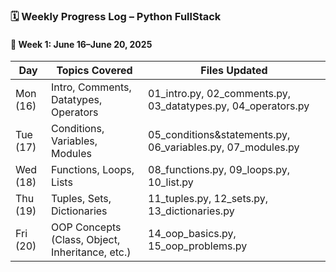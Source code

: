 ### 🗓️ Weekly Progress Log – Python FullStack

#### 📅 Week 1: June 16–June 20, 2025

| Day      | Topics Covered                                  | Files Updated                                                     |
| -------- | ----------------------------------------------- | ----------------------------------------------------------------- |
| Mon (16) | Intro, Comments, Datatypes, Operators           | 01\_intro.py, 02\_comments.py, 03\_datatypes.py, 04\_operators.py |
| Tue (17) | Conditions, Variables, Modules                  | 05\_conditions\&statements.py, 06\_variables.py, 07\_modules.py   |
| Wed (18) | Functions, Loops, Lists                         | 08\_functions.py, 09\_loops.py, 10\_list.py                       |
| Thu (19) | Tuples, Sets, Dictionaries                      | 11\_tuples.py, 12\_sets.py, 13\_dictionaries.py                   |
| Fri (20) | OOP Concepts (Class, Object, Inheritance, etc.) | 14\_oop\_basics.py, 15\_oop\_problems.py                          |

